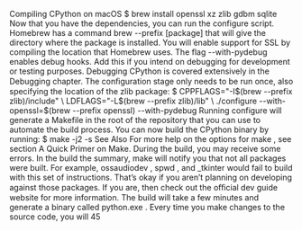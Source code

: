 Compiling CPython on macOS $ brew install openssl xz zlib gdbm sqlite Now that you have the dependencies, you can run the  configure  script. Homebrew has a command  brew --prefix [package]  that will give the directory where the package is installed. You will enable support for SSL by compiling the location that Homebrew uses. The flag  --with-pydebug  enables debug hooks. Add this if you intend on debugging for development or testing purposes. Debugging CPython is covered extensively in the Debugging chapter. The conﬁguration stage only needs to be run once, also specifying the location of the zlib package: $ CPPFLAGS="-I$(brew --prefix zlib)/include" \ LDFLAGS="-L$(brew --prefix zlib)/lib" \ ./configure --with-openssl=$(brew --prefix openssl) --with-pydebug Running  configure  will generate a  Makefile  in the root of the repository that you can use to automate the build process. You can now build the CPython binary by running: $ make -j2 -s See Also For more help on the options for  make , see section A Quick Primer on Make. During the build, you may receive some errors. In the build the summary,  make  will notify you that not all packages were built. For example,  ossaudiodev ,  spwd , and  _tkinter  would fail to build with this set of instructions. That’s okay if you aren’t planning on developing against those packages. If you are, then check out the  oﬃcial dev guide  website for more information. The build will take a few minutes and generate a binary called python.exe . Every time you make changes to the source code, you will 45